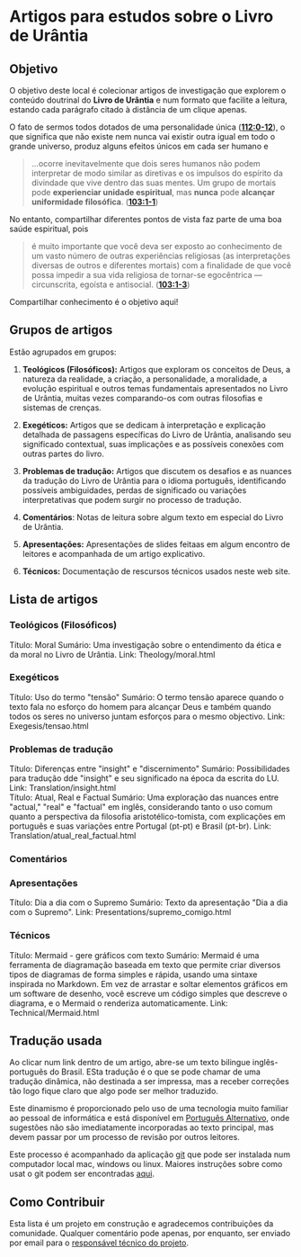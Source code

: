 # Artigos para estudos sobre o Livro de Urântia

## Objetivo

O objetivo deste local é colecionar artigos de investigação que explorem o conteúdo doutrinal do **Livro de Urântia** e num formato que facilite a leitura, estando cada parágrafo citado à distância de um clique apenas.

O fato de sermos todos dotados de uma personalidade única (**<a href="javascript:showParagraph(112,0,12)" title="Abrir o parágrafo 112:0-12">112:0-12</a>**), o que significa que não existe nem nunca vai existir outra igual em todo o grande universo, produz alguns efeitos únicos em cada ser humano e

> ...ocorre inevitavelmente que dois seres humanos não podem interpretar de modo similar as diretivas e os impulsos do espírito da divindade que vive dentro das suas mentes. Um grupo de mortais pode **experienciar unidade espiritual**, mas **nunca** pode **alcançar uniformidade filosófica**. (**<a href="javascript:showParagraph(103,1,1)" title="Abrir o parágrafo 103:1-1">103:1-1</a>**)

No entanto, compartilhar diferentes pontos de vista faz parte de uma boa saúde espiritual, pois

> é muito importante que você deva ser exposto ao conhecimento de um vasto número de outras experiências religiosas (as interpretações diversas de outros e diferentes mortais) com a finalidade de que você possa impedir a sua vida religiosa de tornar-se egocêntrica — circunscrita, egoísta e antisocial. (**<a href="javascript:showParagraph(103,1,3)" title="Abrir o parágrafo 103:1-3">103:1-3</a>**)

Compartilhar conhecimento é o objetivo aqui!

## Grupos de artigos

Estão agrupados em grupos:

1. **Teológicos (Filosóficos):** Artigos que exploram os conceitos de Deus, a natureza da realidade, a criação, a personalidade, a moralidade, a evolução espiritual e outros temas fundamentais apresentados no Livro de Urântia, muitas vezes comparando-os com outras filosofias e sistemas de crenças.

2. **Exegéticos:** Artigos que se dedicam à interpretação e explicação detalhada de passagens específicas do Livro de Urântia, analisando seu significado contextual, suas implicações e as possíveis conexões com outras partes do livro.

3. **Problemas de tradução:** Artigos que discutem os desafios e as nuances da tradução do Livro de Urântia para o idioma português, identificando possíveis ambiguidades, perdas de significado ou variações interpretativas que podem surgir no processo de tradução.

4. **Comentários**: Notas de leitura sobre algum texto em especial do Livro de Urântia.

5. **Apresentações:** Apresentações de slides feitaas em algum encontro de leitores e acompanhada de um artigo explicativo.

6. **Técnicos:** Documentação de rescursos técnicos usados neste web site.

## Lista de artigos

### Teológicos (Filosóficos)

<articles>
<article>
Título: Moral
Sumário: Uma investigação sobre o entendimento da ética e da moral no Livro de Urântia.
Link: Theology/moral.html
</article>
</articles>

### Exegéticos

<articles>
<article>
Título: Uso do termo "tensão"
Sumário: O termo tensão aparece quando o texto fala no esforço do homem para alcançar Deus e também quando todos os seres no universo juntam esforços para o mesmo objectivo.
Link: Exegesis/tensao.html
</article>
</articles>

### Problemas de tradução

<articles>
<article>
Título: Diferenças entre "insight" e "discernimento"
Sumário: Possibilidades para tradução dde "insight" e seu significado na época da escrita do LU.
Link: Translation/insight.html
</article>
<article>
Título: Atual, Real e Factual
Sumário: Uma exploração das nuances entre "actual," "real" e "factual" em inglês, considerando tanto o uso comum quanto a perspectiva da filosofia aristotélico-tomista, com explicações em português e suas variações entre Portugal (pt-pt) e Brasil (pt-br).
Link: Translation/atual_real_factual.html
</article>
</articles>

### Comentários

### Apresentações

<articles>
<article>
Título: Dia a dia com o Supremo
Sumário: Texto da apresentação "Dia a dia com o Supremo".
Link: Presentations/supremo_comigo.html
</article>
</articles>

### Técnicos

<articles>
<article>
Título: Mermaid - gere gráficos com texto
Sumário: Mermaid é uma ferramenta de diagramação baseada em texto que permite criar diversos tipos de diagramas de forma simples e rápida, usando uma sintaxe inspirada no Markdown. Em vez de arrastar e soltar elementos gráficos em um software de desenho, você escreve um código simples que descreve o diagrama, e o Mermaid o renderiza automaticamente.
Link: Technical/Mermaid.html
</article>
</articles>


## Tradução usada

Ao clicar num link dentro de um artigo, abre-se um texto bilingue inglês-português do Brasil. ESta tradução é o que se pode chamar de uma tradução dinâmica, não destinada a ser impressa, mas a receber correções tão logo fique claro que algo pode ser melhor traduzido.

Este dinamismo é proporcionado pelo uso de uma tecnologia muito familiar ao pessoal de informática e está disponível em [Português Alternativo](https://github.com/Rogreis/PtAlternative), onde sugestões não são imediatamente incorporadas ao texto principal, mas devem passar por um processo de revisão por outros leitores.

Este processo é acompanhado da aplicação [git](https://git-scm.com/downloads) que pode ser instalada num computador local mac, windows ou linux. Maiores instruções sobre como usat o git podem ser encontradas [aqui](https://www.w3schools.com/git/).

## Como Contribuir

Esta lista é um projeto em construção e agradecemos contribuições da comunidade. Qualquer comentário pode apenas, por enquanto, ser enviado por email para o <a href="mailto:rogreis&#64;gmail&#46;com">responsável técnico do projeto</a>.
